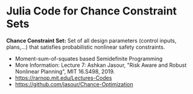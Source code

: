 # Julia Code for Chance Constraint Sets


**Chance Constraint Set:** Set of all design parameters (control inputs, plans,...) that satisfies probabilistic nonlinear safety constraints.

- Moment-sum-of-squates based Semidefinite Programming
- More Information: Lecture 7: Ashkan Jasour, "Risk Aware and Robust Nonlinear Planning", MIT 16.S498, 2019.
- https://rarnop.mit.edu/Lectures-Codes
- https://github.com/jasour/Chance-Optimization
